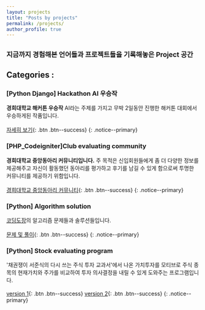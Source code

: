 ```yaml
---
layout: projects
title: "Posts by projects"
permalink: /projects/
author_profile: true
---
```

<sub>지금까지 경험해본 언어들과 프로젝트들을 기록해놓은 Project 공간</sub>
---
## Categories :

### [Python Django] Hackathon AI 우승작
**경희대학교 해커톤 우승작** AI라는 주제를 가지고 무박 2일동안 진행한 해커톤 대회에서 우승하게된 작품입니다.
 <br><br>
[자세히 보기](/projects/hackathon){: .btn .btn--success}
{: .notice--primary}

### [PHP_Codeigniter]Club evaluating community
**경희대학교 중앙동아리 커뮤니티입니다.** 주 목적은 신입회원들에게 좀 더 다양한 정보를 제공해주고 자신이 활동했던 동아리를 평가하고 후기를 남길 수 있게 함으로써 투명한 커뮤니티를 제공하기 위함입니다.<br><br>
[경희대학교 중앙동아리 커뮤니티](http://www.khuclub.co.kr){: .btn .btn--success}
{: .notice--primary}



### [Python] Algorithm solution
[코딩도장](http://codingdojang.com/)의 알고리즘 문제들과 솔루션들입니다.
<br><br>
[문제 및 풀이](/projects/solutions){: .btn .btn--success}
{: .notice--primary}

### [Python] Stock evaluating program
'채권쟁이 서준식의 다시 쓰는 주식 투자 교과서'에서 나온 가치투자를 모티브로 주식 종목의 현재가치와 주가를 비교하여 투자 의사결정을 내릴 수 있게 도와주는 프로그램입니다.<br><br>
[version 1](/projects/stock_evaluation){: .btn .btn--success}
[version 2](/projects/v2_stock_evaluation){: .btn .btn--success}
{: .notice--primary}
